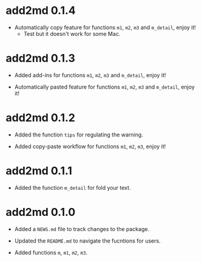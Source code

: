 # add2md 0.1.4

* Automatically copy feature for functions `m1`, `m2`, `m3` and `m_detail`, enjoy it!
    + Test but it doesn't work for some Mac.

# add2md 0.1.3

* Added add-ins for functions `m1`, `m2`, `m3` and `m_detail`, enjoy it!

* Automatically pasted feature for functions `m1`, `m2`, `m3` and `m_detail`, enjoy it!

# add2md 0.1.2

* Added the function `tips` for regulating the warning.

* Added copy-paste workflow for functions `m1`, `m2`, `m3`, enjoy it!

# add2md 0.1.1

* Added the function `m_detail` for fold your text.

# add2md 0.1.0

* Added a `NEWS.md` file to track changes to the package.

* Updated the `README.md` to navigate the fucntions for users.

* Added functions `m`, `m1`, `m2`, `m3`.
